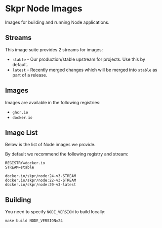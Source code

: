 Skpr Node Images
================

Images for building and running Node applications.

## Streams

This image suite provides 2 streams for images:

* `stable` - Our production/stable upstream for projects. Use this by default.
* `latest` - Recently merged changes which will be merged into `stable` as part of a release.

## Images

Images are available in the following registries:

* `ghcr.io`
* `docker.io`

## Image List

Below is the list of Node images we provide.

By default we recommend the following registry and stream:

```
REGISTRY=docker.io
STREAM=stable
```

```
docker.io/skpr/node:24-v3-STREAM
docker.io/skpr/node:22-v3-STREAM
docker.io/skpr/node:20-v3-latest
```

## Building

You need to specify `NODE_VERSION` to build locally:
```
make build NODE_VERSION=24
```
